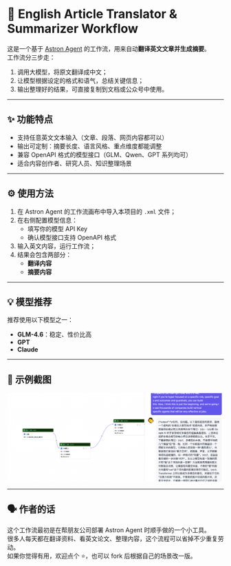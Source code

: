 # 🧠 English Article Translator & Summarizer Workflow

这是一个基于 [Astron Agent](https://github.com/iflytek/astron-agent) 的工作流，用来自动**翻译英文文章并生成摘要**。  
工作流分三步走：

1. 调用大模型，将原文翻译成中文；  
2. 让模型根据设定的格式和语气，总结关键信息；  
3. 输出整理好的结果，可直接复制到文档或公众号中使用。

---

## ✨ 功能特点
- 支持任意英文文本输入（文章、段落、网页内容都可以）  
- 输出可定制：摘要长度、语言风格、重点维度都能调整  
- 兼容 OpenAPI 格式的模型接口（GLM、Qwen、GPT 系列均可）  
- 适合内容创作者、研究人员、知识整理场景  

---

## ⚙️ 使用方法
1. 在 Astron Agent 的工作流画布中导入本项目的 `.xml` 文件；  
2. 在右侧配置模型信息：  
   - 填写你的模型 API Key  
   - 确认模型接口支持 OpenAPI 格式  
3. 输入英文内容，运行工作流；  
4. 结果会包含两部分：  
   - **翻译内容**  
   - **摘要内容**

---

## 💡 模型推荐
推荐使用以下模型之一：
- **GLM-4.6**：稳定、性价比高  
- **GPT**
- **Claude**

---

## 🧩 示例截图

![实力突破](https://github.com/aying20/aitranslator/blob/main/demo/image%20(1).png)


---

## 🗣️ 作者的话
这个工作流最初是在帮朋友公司部署 Astron Agent 时顺手做的一个小工具。  
很多人每天都在翻译资料、看英文论文、整理内容，这个流程可以省掉不少重复劳动。  
如果你觉得有用，欢迎点个 ⭐️，也可以 fork 后根据自己的场景改一版。
